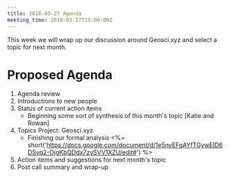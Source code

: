 ```yaml
---
title: 2018-03-27 Agenda
meeting_time: 2018-03-27T15:00:00Z
---
```


This week we will wrap up our discussion around Geosci.xyz and select a topic
for next month.

# Proposed Agenda

1. Agenda review
2. Introductions to new people
3. Status of current action items
    - Beginning some sort of synthesis of this month's topic [Katie and Rowan]
4. Topics Project: Geosci.xyz
    - Finishing our formal analysis <%=
    short('https://docs.google.com/document/d/1e5nvEFgAYfTGywEID6DSvq2-OjgKbQDdx7zySVV1XZU/edit#')
    %>
5. Action items and suggestions for next month's topic
6. Post call summary and wrap-up
